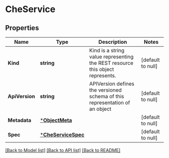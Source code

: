 # CheService

## Properties
Name | Type | Description | Notes
------------ | ------------- | ------------- | -------------
**Kind** | **string** | Kind is a string value representing the REST resource this object represents. | [default to null]
**ApiVersion** | **string** | APIVersion defines the versioned schema of this representation of an object | [default to null]
**Metadata** | [***ObjectMeta**](ObjectMeta.md) |  | [default to null]
**Spec** | [***CheServiceSpec**](CheServiceSpec.md) |  | [default to null]

[[Back to Model list]](../README.md#documentation-for-models) [[Back to API list]](../README.md#documentation-for-api-endpoints) [[Back to README]](../README.md)


